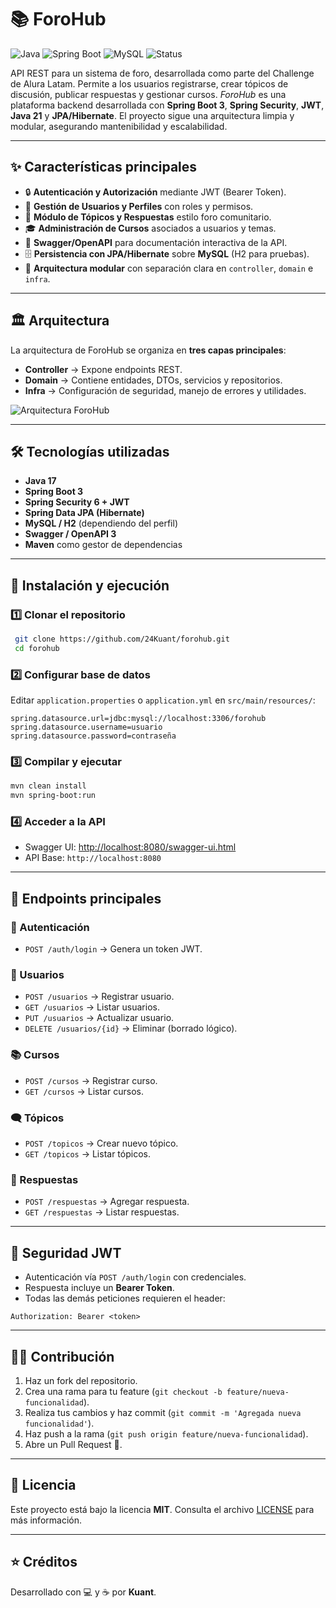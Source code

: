 # 📚 ForoHub

![Java](https://img.shields.io/badge/Java-21-blue?style=for-the-badge&logo=java)
![Spring Boot](https://img.shields.io/badge/Spring_Boot-3.5.4-green?style=for-the-badge&logo=spring)
![MySQL](https://img.shields.io/badge/MySQL-8.0-orange?style=for-the-badge&logo=mysql)
![Status](https://img.shields.io/badge/status--version--1--liberado-yellow?style=for-the-badge)

API REST para un sistema de foro, desarrollada como parte del Challenge de Alura Latam. Permite a los usuarios registrarse, crear tópicos de discusión, publicar respuestas y gestionar cursos.
*ForoHub* es una plataforma backend desarrollada con **Spring Boot 3**, **Spring Security**, **JWT**, **Java 21** y **JPA/Hibernate**. 
El proyecto sigue una arquitectura limpia y modular, asegurando mantenibilidad y escalabilidad.

---

## ✨ Características principales

* 🔒 **Autenticación y Autorización** mediante JWT (Bearer Token).
* 👥 **Gestión de Usuarios y Perfiles** con roles y permisos.
* 📝 **Módulo de Tópicos y Respuestas** estilo foro comunitario.
* 🎓 **Administración de Cursos** asociados a usuarios y temas.
* 📜 **Swagger/OpenAPI** para documentación interactiva de la API.
* 🗄️ **Persistencia con JPA/Hibernate** sobre **MySQL** (H2 para pruebas).
* 🚀 **Arquitectura modular** con separación clara en `controller`, `domain` e `infra`.

---

## 🏛️ Arquitectura

La arquitectura de ForoHub se organiza en **tres capas principales**:

* **Controller** → Expone endpoints REST.
* **Domain** → Contiene entidades, DTOs, servicios y repositorios.
* **Infra** → Configuración de seguridad, manejo de errores y utilidades.

![Arquitectura ForoHub](docs/forohub_architecture.png)

---

## 🛠️ Tecnologías utilizadas

* **Java 17**
* **Spring Boot 3**
* **Spring Security 6 + JWT**
* **Spring Data JPA (Hibernate)**
* **MySQL / H2** (dependiendo del perfil)
* **Swagger / OpenAPI 3**
* **Maven** como gestor de dependencias

---

## 🚀 Instalación y ejecución

### 1️⃣ Clonar el repositorio

```bash
 git clone https://github.com/24Kuant/forohub.git
 cd forohub
```

### 2️⃣ Configurar base de datos

Editar `application.properties` o `application.yml` en `src/main/resources/`:

```properties
spring.datasource.url=jdbc:mysql://localhost:3306/forohub
spring.datasource.username=usuario
spring.datasource.password=contraseña
```

### 3️⃣ Compilar y ejecutar

```bash
mvn clean install
mvn spring-boot:run
```

### 4️⃣ Acceder a la API

* Swagger UI: [http://localhost:8080/swagger-ui.html](http://localhost:8080/swagger-ui.html)
* API Base: `http://localhost:8080`

---

## 📖 Endpoints principales

### 🔑 Autenticación

* `POST /auth/login` → Genera un token JWT.

### 👤 Usuarios

* `POST /usuarios` → Registrar usuario.
* `GET /usuarios` → Listar usuarios.
* `PUT /usuarios` → Actualizar usuario.
* `DELETE /usuarios/{id}` → Eliminar (borrado lógico).

### 📚 Cursos

* `POST /cursos` → Registrar curso.
* `GET /cursos` → Listar cursos.

### 🗨️ Tópicos

* `POST /topicos` → Crear nuevo tópico.
* `GET /topicos` → Listar tópicos.

### 💬 Respuestas

* `POST /respuestas` → Agregar respuesta.
* `GET /respuestas` → Listar respuestas.

---

## 🔐 Seguridad JWT

* Autenticación vía `POST /auth/login` con credenciales.
* Respuesta incluye un **Bearer Token**.
* Todas las demás peticiones requieren el header:

```http
Authorization: Bearer <token>
```

---

## 👨‍💻 Contribución

1. Haz un fork del repositorio.
2. Crea una rama para tu feature (`git checkout -b feature/nueva-funcionalidad`).
3. Realiza tus cambios y haz commit (`git commit -m 'Agregada nueva funcionalidad'`).
4. Haz push a la rama (`git push origin feature/nueva-funcionalidad`).
5. Abre un Pull Request 🚀.

---

## 📜 Licencia

Este proyecto está bajo la licencia **MIT**. Consulta el archivo [LICENSE](LICENSE) para más información.

---

## ⭐ Créditos

Desarrollado con 💻 y ☕ por **Kuant**.
